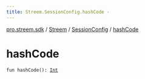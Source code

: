 ```yaml
---
title: Streem.SessionConfig.hashCode - 
---
```


[pro.streem.sdk](../../index.html) / [Streem](../index.html) / [SessionConfig](index.html) / [hashCode](./hash-code.html)

# hashCode

`fun hashCode(): `[`Int`](https://kotlinlang.org/api/latest/jvm/stdlib/kotlin/-int/index.html)